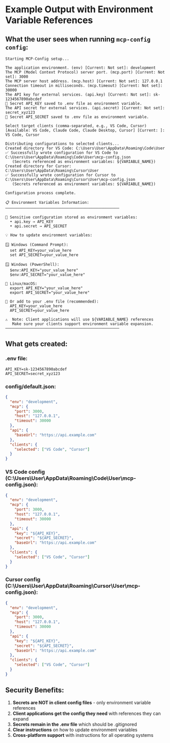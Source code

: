 # Example Output with Environment Variable References

## What the user sees when running `mcp-config config`:

```
Starting MCP-Config setup...

The application environment. (env) [Current: Not set]: development
The MCP (Model Context Protocol) server port. (mcp.port) [Current: Not set]: 3000
The MCP server host address. (mcp.host) [Current: Not set]: 127.0.0.1
Connection timeout in milliseconds. (mcp.timeout) [Current: Not set]: 30000
The API key for external services. (api.key) [Current: Not set]: sk-1234567890abcdef
🔐 Secret API_KEY saved to .env file as environment variable.
The API secret for external services. (api.secret) [Current: Not set]: secret_xyz123
🔐 Secret API_SECRET saved to .env file as environment variable.

Select target clients (comma-separated, e.g., VS Code, Cursor) [Available: VS Code, Claude Code, Claude Desktop, Cursor] [Current: ]: VS Code, Cursor

Distributing configurations to selected clients...
Created directory for VS Code: C:\Users\User\AppData\Roaming\Code\User
✅ Successfully wrote configuration for VS Code to C:\Users\User\AppData\Roaming\Code\User\mcp-config.json
   (Secrets referenced as environment variables: ${VARIABLE_NAME})
Created directory for Cursor: C:\Users\User\AppData\Roaming\Cursor\User
✅ Successfully wrote configuration for Cursor to C:\Users\User\AppData\Roaming\Cursor\User\mcp-config.json
   (Secrets referenced as environment variables: ${VARIABLE_NAME})

Configuration process complete.

📋 Environment Variables Information:
──────────────────────────────────────────────────

🔐 Sensitive configuration stored as environment variables:
  • api.key → API_KEY
  • api.secret → API_SECRET

💡 How to update environment variables:

🪟 Windows (Command Prompt):
  set API_KEY=your_value_here
  set API_SECRET=your_value_here

🪟 Windows (PowerShell):
  $env:API_KEY="your_value_here"
  $env:API_SECRET="your_value_here"

🐧 Linux/macOS:
  export API_KEY="your_value_here"
  export API_SECRET="your_value_here"

📄 Or add to your .env file (recommended):
  API_KEY=your_value_here
  API_SECRET=your_value_here

⚠️  Note: Client applications will use ${VARIABLE_NAME} references
   Make sure your clients support environment variable expansion.
──────────────────────────────────────────────────
```

## What gets created:

### .env file:
```
API_KEY=sk-1234567890abcdef
API_SECRET=secret_xyz123
```

### config/default.json:
```json
{
  "env": "development",
  "mcp": {
    "port": 3000,
    "host": "127.0.0.1",
    "timeout": 30000
  },
  "api": {
    "baseUrl": "https://api.example.com"
  },
  "clients": {
    "selected": ["VS Code", "Cursor"]
  }
}
```

### VS Code config (C:\Users\User\AppData\Roaming\Code\User\mcp-config.json):
```json
{
  "env": "development",
  "mcp": {
    "port": 3000,
    "host": "127.0.0.1",
    "timeout": 30000
  },
  "api": {
    "key": "${API_KEY}",
    "secret": "${API_SECRET}",
    "baseUrl": "https://api.example.com"
  },
  "clients": {
    "selected": ["VS Code", "Cursor"]
  }
}
```

### Cursor config (C:\Users\User\AppData\Roaming\Cursor\User\mcp-config.json):
```json
{
  "env": "development",
  "mcp": {
    "port": 3000,
    "host": "127.0.0.1",
    "timeout": 30000
  },
  "api": {
    "key": "${API_KEY}",
    "secret": "${API_SECRET}",
    "baseUrl": "https://api.example.com"
  },
  "clients": {
    "selected": ["VS Code", "Cursor"]
  }
}
```

## Security Benefits:

1. **Secrets are NOT in client config files** - only environment variable references
2. **Client applications get the config they need** with references they can expand
3. **Secrets remain in the .env file** which should be .gitignored
4. **Clear instructions** on how to update environment variables
5. **Cross-platform support** with instructions for all operating systems